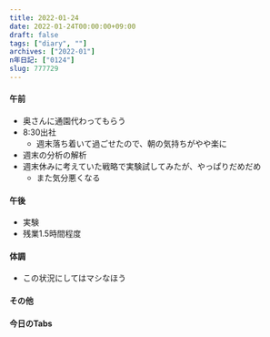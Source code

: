 ```yaml
---
title: 2022-01-24
date: 2022-01-24T00:00:00+09:00
draft: false
tags: ["diary", ""]
archives: ["2022-01"]
n年日記: ["0124"]
slug: 777729
---
```

#### 午前
- 奥さんに通園代わってもらう
- 8:30出社
  - 週末落ち着いて過ごせたので、朝の気持ちがやや楽に
- 週末の分析の解析
- 週末休みに考えていた戦略で実験試してみたが、やっぱりだめだめ
  - また気分悪くなる
#### 午後
- 実験
- 残業1.5時間程度
#### 体調
- この状況にしてはマシなほう
#### その他
#### 今日のTabs